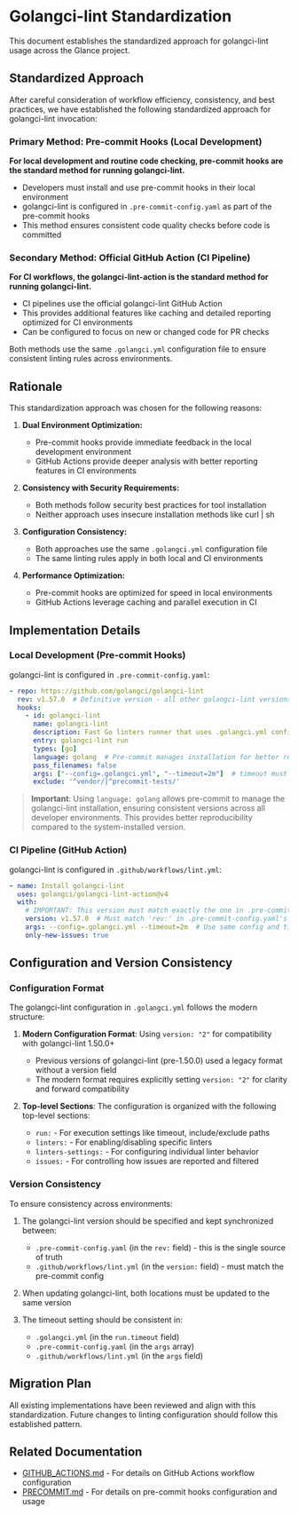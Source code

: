 # Golangci-lint Standardization

This document establishes the standardized approach for golangci-lint usage across the Glance project.

## Standardized Approach

After careful consideration of workflow efficiency, consistency, and best practices, we have established the following standardized approach for golangci-lint invocation:

### Primary Method: Pre-commit Hooks (Local Development)

**For local development and routine code checking, pre-commit hooks are the standard method for running golangci-lint.**

- Developers must install and use pre-commit hooks in their local environment
- golangci-lint is configured in `.pre-commit-config.yaml` as part of the pre-commit hooks
- This method ensures consistent code quality checks before code is committed

### Secondary Method: Official GitHub Action (CI Pipeline)

**For CI workflows, the golangci-lint-action is the standard method for running golangci-lint.**

- CI pipelines use the official golangci-lint GitHub Action
- This provides additional features like caching and detailed reporting optimized for CI environments
- Can be configured to focus on new or changed code for PR checks

Both methods use the same `.golangci.yml` configuration file to ensure consistent linting rules across environments.

## Rationale

This standardization approach was chosen for the following reasons:

1. **Dual Environment Optimization:**
   - Pre-commit hooks provide immediate feedback in the local development environment
   - GitHub Actions provide deeper analysis with better reporting features in CI environments

2. **Consistency with Security Requirements:**
   - Both methods follow security best practices for tool installation
   - Neither approach uses insecure installation methods like curl | sh

3. **Configuration Consistency:**
   - Both approaches use the same `.golangci.yml` configuration file
   - The same linting rules apply in both local and CI environments

4. **Performance Optimization:**
   - Pre-commit hooks are optimized for speed in local environments
   - GitHub Actions leverage caching and parallel execution in CI

## Implementation Details

### Local Development (Pre-commit Hooks)

golangci-lint is configured in `.pre-commit-config.yaml`:

```yaml
- repo: https://github.com/golangci/golangci-lint
  rev: v1.57.0  # Definitive version - all other golangci-lint versions should match this
  hooks:
    - id: golangci-lint
      name: golangci-lint
      description: Fast Go linters runner that uses .golangci.yml config
      entry: golangci-lint run
      types: [go]
      language: golang  # Pre-commit manages installation for better reproducibility
      pass_filenames: false
      args: ["--config=.golangci.yml", "--timeout=2m"]  # timeout must match the setting in .golangci.yml
      exclude: '^vendor/|^precommit-tests/'
```

> **Important**: Using `language: golang` allows pre-commit to manage the golangci-lint installation, ensuring consistent versions across all developer environments. This provides better reproducibility compared to the system-installed version.

### CI Pipeline (GitHub Action)

golangci-lint is configured in `.github/workflows/lint.yml`:

```yaml
- name: Install golangci-lint
  uses: golangci/golangci-lint-action@v4
  with:
    # IMPORTANT: This version must match exactly the one in .pre-commit-config.yaml
    version: v1.57.0  # Must match 'rev:' in .pre-commit-config.yaml's golangci-lint hook
    args: --config=.golangci.yml --timeout=2m  # Use same config and timeout as in .golangci.yml
    only-new-issues: true
```

## Configuration and Version Consistency

### Configuration Format

The golangci-lint configuration in `.golangci.yml` follows the modern structure:

1. **Modern Configuration Format**: Using `version: "2"` for compatibility with golangci-lint 1.50.0+
   - Previous versions of golangci-lint (pre-1.50.0) used a legacy format without a version field
   - The modern format requires explicitly setting `version: "2"` for clarity and forward compatibility

2. **Top-level Sections**: The configuration is organized with the following top-level sections:
   - `run:` - For execution settings like timeout, include/exclude paths
   - `linters:` - For enabling/disabling specific linters
   - `linters-settings:` - For configuring individual linter behavior
   - `issues:` - For controlling how issues are reported and filtered

### Version Consistency

To ensure consistency across environments:

1. The golangci-lint version should be specified and kept synchronized between:
   - `.pre-commit-config.yaml` (in the `rev:` field) - this is the single source of truth
   - `.github/workflows/lint.yml` (in the `version:` field) - must match the pre-commit config

2. When updating golangci-lint, both locations must be updated to the same version

3. The timeout setting should be consistent in:
   - `.golangci.yml` (in the `run.timeout` field)
   - `.pre-commit-config.yaml` (in the `args` array)
   - `.github/workflows/lint.yml` (in the `args` field)

## Migration Plan

All existing implementations have been reviewed and align with this standardization. Future changes to linting configuration should follow this established pattern.

## Related Documentation

- [GITHUB_ACTIONS.md](GITHUB_ACTIONS.md) - For details on GitHub Actions workflow configuration
- [PRECOMMIT.md](PRECOMMIT.md) - For details on pre-commit hooks configuration and usage
